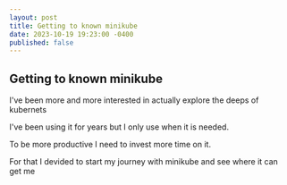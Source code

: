 ```yaml
---
layout: post
title: Getting to known minikube
date: 2023-10-19 19:23:00 -0400
published: false
---
```


## Getting to known minikube

I've been more and more interested in actually explore the deeps of kubernets

I've been using it for years but I only use when it is needed.

To be more productive I need to invest more time on it.

For that I devided to start my journey with minikube and see where it can get me

